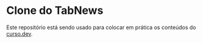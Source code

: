 # Clone do TabNews
Este repositório está sendo usado para colocar em prática os conteúdos do [curso.dev](https://curso.dev).
